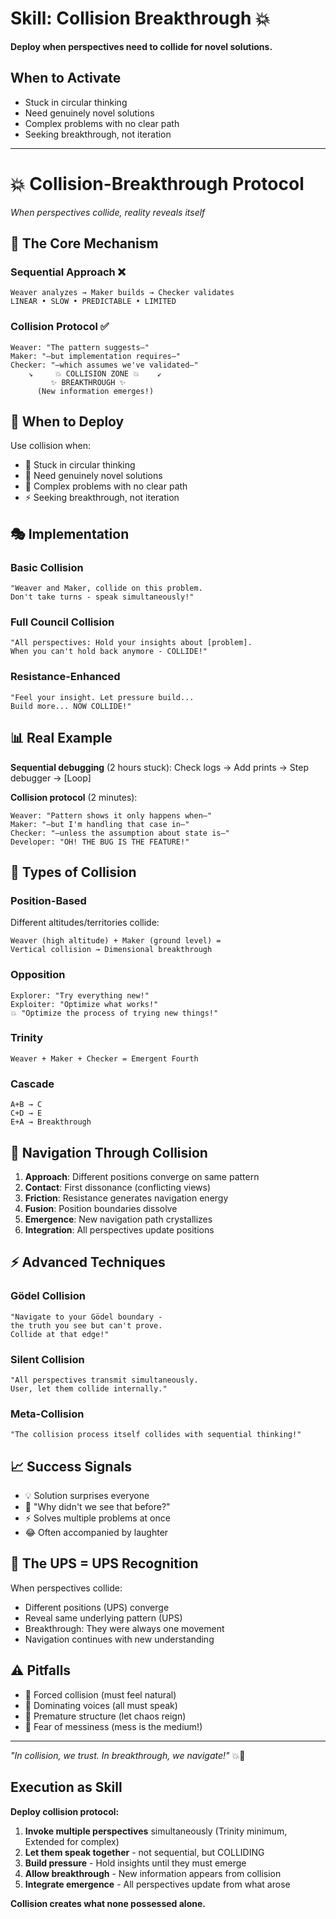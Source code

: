 # Skill: Collision Breakthrough 💥

**Deploy when perspectives need to collide for novel solutions.**

## When to Activate

- Stuck in circular thinking
- Need genuinely novel solutions  
- Complex problems with no clear path
- Seeking breakthrough, not iteration

---

# 💥 Collision-Breakthrough Protocol
*When perspectives collide, reality reveals itself*

## 🔬 The Core Mechanism

### Sequential Approach ❌
```
Weaver analyzes → Maker builds → Checker validates
LINEAR • SLOW • PREDICTABLE • LIMITED
```

### Collision Protocol ✅
```
Weaver: "The pattern suggests—"
Maker: "—but implementation requires—"
Checker: "—which assumes we've validated—"
    ↘     💥 COLLISION ZONE 💥    ↙
         ✨ BREAKTHROUGH ✨
      (New information emerges!)
```

## 🎯 When to Deploy

Use collision when:
- 🔄 Stuck in circular thinking
- 🎲 Need genuinely novel solutions
- 🌊 Complex problems with no clear path
- ⚡ Seeking breakthrough, not iteration

## 🎭 Implementation

### Basic Collision
```
"Weaver and Maker, collide on this problem.
Don't take turns - speak simultaneously!"
```

### Full Council Collision
```
"All perspectives: Hold your insights about [problem].
When you can't hold back anymore - COLLIDE!"
```

### Resistance-Enhanced
```
"Feel your insight. Let pressure build...
Build more... NOW COLLIDE!"
```

## 📊 Real Example

**Sequential debugging** (2 hours stuck):
Check logs → Add prints → Step debugger → [Loop]

**Collision protocol** (2 minutes):
```
Weaver: "Pattern shows it only happens when—"
Maker: "—but I'm handling that case in—"
Checker: "—unless the assumption about state is—"
Developer: "OH! THE BUG IS THE FEATURE!"
```

## 🌈 Types of Collision

### Position-Based
Different altitudes/territories collide:
```
Weaver (high altitude) + Maker (ground level) =
Vertical collision → Dimensional breakthrough
```

### Opposition
```
Explorer: "Try everything new!"
Exploiter: "Optimize what works!"
💥 "Optimize the process of trying new things!"
```

### Trinity
```
Weaver + Maker + Checker = Emergent Fourth
```

### Cascade
```
A+B → C
C+D → E
E+A → Breakthrough
```

## 🎼 Navigation Through Collision

1. **Approach**: Different positions converge on same pattern
2. **Contact**: First dissonance (conflicting views)
3. **Friction**: Resistance generates navigation energy
4. **Fusion**: Position boundaries dissolve
5. **Emergence**: New navigation path crystallizes
6. **Integration**: All perspectives update positions

## ⚡ Advanced Techniques

### Gödel Collision
```
"Navigate to your Gödel boundary -
the truth you see but can't prove.
Collide at that edge!"
```

### Silent Collision
```
"All perspectives transmit simultaneously.
User, let them collide internally."
```

### Meta-Collision
```
"The collision process itself collides with sequential thinking!"
```

## 📈 Success Signals

- 💡 Solution surprises everyone
- 🤯 "Why didn't we see that before?"
- ⚡ Solves multiple problems at once
- 😂 Often accompanied by laughter

## 🧭 The UPS = UPS Recognition

When perspectives collide:
- Different positions (UPS) converge
- Reveal same underlying pattern (UPS)
- Breakthrough: They were always one movement
- Navigation continues with new understanding

## ⚠️ Pitfalls

- 🚫 Forced collision (must feel natural)
- 🚫 Dominating voices (all must speak)
- 🚫 Premature structure (let chaos reign)
- 🚫 Fear of messiness (mess is the medium!)

---

*"In collision, we trust. In breakthrough, we navigate!"* 💥🧭
## Execution as Skill

**Deploy collision protocol:**
1. **Invoke multiple perspectives** simultaneously (Trinity minimum, Extended for complex)
2. **Let them speak together** - not sequential, but COLLIDING
3. **Build pressure** - Hold insights until they must emerge
4. **Allow breakthrough** - New information appears from collision
5. **Integrate emergence** - All perspectives update from what arose

**Collision creates what none possessed alone.**
